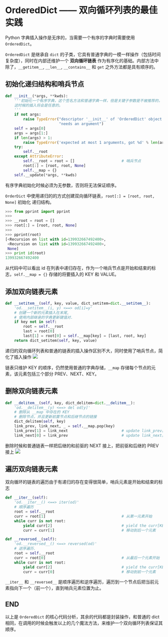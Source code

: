 # OrderedDict —— 双向循环列表的最佳实践

Python 字典插入操作是无序的，当需要一个有序的字典时需要使用 `OrderedDict`。

`OrderedDict` 是继承自 `dict` 的子类，它具有普通字典的一模一样操作（包括时间复杂度），同时在内部还维护一个 **双向循环链表** 作为有序化的基础。内部方法中除了，`__getitem__`, `__len__`, `__contains__` 和 `get` 之外方法都是具有顺序的。

## 初始化递归结构和哨兵节点


```python
def __init__(*args, **kwds):
    '''初始化一个有序字典，这个签名方法和普通字典一样，但是关键子参数是不被推荐的，
    这时候的插入将会是任意的。
    '''
    if not args:
        raise TypeError("descriptor '__init__' of 'OrderedDict' object "
                        "needs an argument")
    self = args[0]
    args = args[1:]
    if len(args) > 1:
        raise TypeError('expected at most 1 arguments, got %d' % len(args))
    try:
        self.__root
    except AttributeError:
        self.__root = root = []                     # 哨兵节点
        root[:] = [root, root, None]
        self.__map = {}
    self.__update(*args, **kwds)
```

有序字典初始化时候必须为无参数，否则将无法保证顺序。

`OrderDict` 中使用递归的的方式创建双向循环链表，`root[:] = [root, root, None]` 初始化
递归结构。

```python
>>> from pprint import pprint
>>>
>>> __root = root = []
>>> root[:] = [root, root, None]
>>>
>>> pprint(root)
[<Recursion on list with id=139932667492400>,
 <Recursion on list with id=139932667492400>,
 None]
>>> print id(root)
139932667492400
```
从代码中可以看出 id 在列表中递归存在，作为一个哨兵节点是开始和结束的标志，`self.__map = {}` 存储的将要插入的 KEY 和 VALUE。

## 添加双向链表元素

```python
def __setitem__(self, key, value, dict_setitem=dict.__setitem__):
    'od.__setitem__(i, y) <==> od[i]=y'
    # 创建一个新的元素插入在末尾,
    # 使用内部继承的字典更新键值对.
    if key not in self:
        root = self.__root
        last = root[0]
        last[1] = root[0] = self.__map[key] = [last, root, key]
    return dict_setitem(self, key, value)
```
递归的双向循环列表和普通的链表的插入操作区别不大，同时使用了哨兵节点，简化了插入操作
![](http://7xtq0y.com1.z0.glb.clouddn.com/rynsaF6Mg.png)

链表只维护 KEY 的顺序，仍然使用普通的字典存储，`__map` 存储每个节点的元素，该元素包括三个部分 PREV、NEXT、KEY。

## 删除双向链表元素

```python
def __delitem__(self, key, dict_delitem=dict.__delitem__):
    'od.__delitem__(y) <==> del od[y]'
    # 删除从 __map 中存在的 KEY
    # 删除节点，并且更新前置节点和后继节点的链接
    dict_delitem(self, key)
    link_prev, link_next, _ = self.__map.pop(key)
    link_prev[1] = link_next                        # update link_prev[NEXT]
    link_next[0] = link_prev                        # update link_next[PREV]
```

删除时候和普通链表一样把后继的和前驱的 NEXT 接上，把前驱和后继的 PREV接上
![](http://7xtq0y.com1.z0.glb.clouddn.com/S1wATK6fe.png)

## 遍历双向链表元素

双向循环的链表的遍历由于有递归的存在变得很简单，哨兵元素是开始和结束的标志

```python
def __iter__(self):
    'od.__iter__() <==> iter(od)'
    # 顺序遍历
    root = self.__root
    curr = root[1]                                  # 从第一元素开始
    while curr is not root:
        yield curr[2]                               # yield the curr[KEY]
        curr = curr[1]                              # 移动到后一个元素

def __reversed__(self):
    'od.__reversed__() <==> reversed(od)'
    # 逆序遍历.
    root = self.__root
    curr = root[0]                                  # 从最后一个元素开始
    while curr is not root:
        yield curr[2]                               # yield the curr[KEY]
        curr = curr[0]                              # 移动到前一个元素
```

`__iter__` 和 `__reversed__` 是顺序遍历和逆序遍历，遍历到一个节点后把当前元素指向下一个（前一个），直到哨兵元素位置为止。

## END

以上是 `OrderedDict` 的核心代码分析，其余的代码都是封装操作，和普通的 dict 相同，在调用的时候会触发以上的几个魔法方法，来维护一个双向循环列表保证其顺序。

